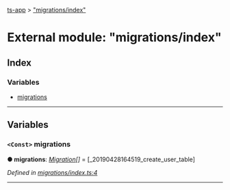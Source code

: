 [ts-app](../README.md) > ["migrations/index"](../modules/_migrations_index_.md)

# External module: "migrations/index"

## Index

### Variables

* [migrations](_migrations_index_.md#migrations)

---

## Variables

<a id="migrations"></a>

### `<Const>` migrations

**● migrations**: *[Migration](../interfaces/_migration_.migration.md)[]* =  [_20190428164519_create_user_table]

*Defined in [migrations/index.ts:4](https://github.com/jmeyers91/ts-app/blob/ae30f87/src/migrations/index.ts#L4)*

___

